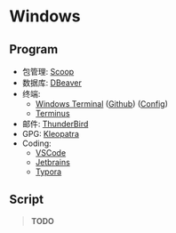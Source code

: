# Windows

## Program

* 包管理: [Scoop](https://scoop.sh/)
* 数据库: [DBeaver](https://dbeaver.io/download/)
* 终端:
  * [Windows Terminal](https://www.microsoft.com/zh-cn/p/windows-terminal/9n0dx20hk701) ([Github](https://github.com/microsoft/terminal/releases)) ([Config](./win-terminal))
  * [Terminus](https://github.com/Eugeny/terminus)
* 邮件: [ThunderBird](https://www.thunderbird.net/zh-CN/)
* GPG: [Kleopatra](https://www.gpg4win.org/download.html)
* Coding:
  * [VSCode](https://code.visualstudio.com/)
  * [Jetbrains](https://www.jetbrains.com/)
  * [Typora](https://typora.io/)

## Script

> **TODO**
